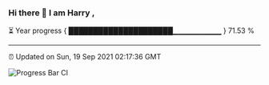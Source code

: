 ### Hi there 👋 I am Harry , 

⏳ Year progress { █████████████████████▁▁▁▁▁▁▁▁▁ } 71.53 %

---

⏰ Updated on Sun, 19 Sep 2021 02:17:36 GMT

![Progress Bar CI](https://github.com/duykhang68/duykhang68/workflows/Progress%20Bar%20CI/badge.svg)
